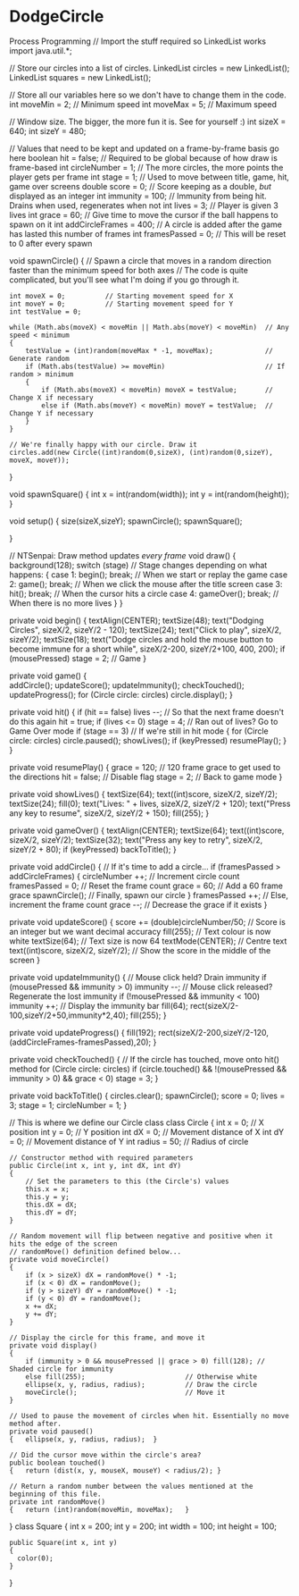 DodgeCircle
===========

Process Programming
// Import the stuff required so LinkedList works
import java.util.*;

// Store our circles into a list of circles.
LinkedList<Circle> circles = new LinkedList<Circle>();
LinkedList<Square> squares = new LinkedList<Square>();


// Store all our variables here so we don't have to change them in the code.
int moveMin = 2;            // Minimum speed
int moveMax = 5;            // Maximum speed

// Window size. The bigger, the more fun it is. See for yourself :)
int sizeX = 640;
int sizeY = 480;

// Values that need to be kept and updated on a frame-by-frame basis go here
boolean hit = false;        // Required to be global because of how draw is frame-based
int circleNumber = 1;       // The more circles, the more points the player gets per frame
int stage = 1;              // Used to move between title, game, hit, game over screens
double score = 0;           // Score keeping as a double, *but* displayed as an integer
int immunity = 100;         // Immunity from being hit. Drains when used, regenerates when not
int lives = 3;              // Player is given 3 lives
int grace = 60;             // Give time to move the cursor if the ball happens to spawn on it
int addCircleFrames = 400;  // A circle is added after the game has lasted this number of frames
int framesPassed = 0;       // This will be reset to 0 after every spawn

void spawnCircle()
{
    // Spawn a circle that moves in a random direction faster than the minimum speed for both axes
    // The code is quite complicated, but you'll see what I'm doing if you go through it.

    int moveX = 0;          // Starting movement speed for X
    int moveY = 0;          // Starting movement speed for Y
    int testValue = 0;

    while (Math.abs(moveX) < moveMin || Math.abs(moveY) < moveMin)  // Any speed < minimum
    {
        testValue = (int)random(moveMax * -1, moveMax);             // Generate random
        if (Math.abs(testValue) >= moveMin)                         // If random > minimum
        {
            if (Math.abs(moveX) < moveMin) moveX = testValue;       // Change X if necessary
            else if (Math.abs(moveY) < moveMin) moveY = testValue;  // Change Y if necessary
        }
    }

    // We're finally happy with our circle. Draw it
    circles.add(new Circle((int)random(0,sizeX), (int)random(0,sizeY), moveX, moveY));
}

void spawnSquare()
{
   int x = int(random(width));
   int y = int(random(height));
}

void setup()
{
    size(sizeX,sizeY);
    spawnCircle();
    spawnSquare();
  
}

// NTSenpai: Draw method updates *every frame*
void draw()
{
    background(128);
    switch (stage)                  // Stage changes depending on what happens:
    {
        case 1: begin(); break;     // When we start or replay the game
        case 2: game(); break;      // When we click the mouse after the title screen
        case 3: hit(); break;       // When the cursor hits a circle
        case 4: gameOver(); break;  // When there is no more lives
    }
}

private void begin()
{
  textAlign(CENTER);
  textSize(48);
  text("Dodging Circles", sizeX/2, sizeY/2 - 120);
  textSize(24);
  text("Click to play", sizeX/2, sizeY/2);
  textSize(18);
  text("Dodge circles and hold the mouse button to become immune for a short while", sizeX/2-200, sizeY/2+100, 400, 200);
  if (mousePressed)
    stage = 2; // Game
}

private void game()
{  
    addCircle();
    updateScore();
    updateImmunity();
    checkTouched(); 
    updateProgress();
    for (Circle circle: circles) circle.display();
}

private void hit()
{
    if (hit == false) lives --;             // So that the next frame doesn't do this again
    hit = true;
    if (lives <= 0) stage = 4;              // Ran out of lives? Go to Game Over mode
    if (stage == 3)                         // If we're still in hit mode
    {
        for (Circle circle: circles) circle.paused();
        showLives();
        if (keyPressed) resumePlay();
    }
}

private void resumePlay()
{
    grace = 120;    // 120 frame grace to get used to the directions
    hit = false;   // Disable flag
    stage = 2;      // Back to game mode
}

private void showLives()
{
    textSize(64);
    text((int)score, sizeX/2, sizeY/2);
    textSize(24);
    fill(0);
    text("Lives: " + lives, sizeX/2, sizeY/2 + 120);
    text("Press any key to resume", sizeX/2, sizeY/2 + 150);
    fill(255);
}

private void gameOver()
{
    textAlign(CENTER);
    textSize(64);
    text((int)score, sizeX/2, sizeY/2);
    textSize(32);
    text("Press any key to retry", sizeX/2, sizeY/2 + 80);
    if (keyPressed) backToTitle();
}

private void addCircle()
{
    // If it's time to add a circle...
    if (framesPassed > addCircleFrames)
    {
        circleNumber ++;      // Increment circle count
        framesPassed = 0;     // Reset the frame count
        grace = 60;           // Add a 60 frame grace
        spawnCircle();        // Finally, spawn our circle
    }
    framesPassed ++;        // Else, increment the frame count
    grace --;               // Decrease the grace if it exists
}

private void updateScore()
{
    score += (double)circleNumber/50;   // Score is an integer but we want decimal accuracy
    fill(255);                          // Text colour is now white
    textSize(64);                       // Text size is now 64
    textMode(CENTER);                   // Centre text
    text((int)score, sizeX/2, sizeY/2); // Show the score in the middle of the screen
}

private void updateImmunity()
{
    // Mouse click held? Drain immunity
    if (mousePressed && immunity > 0)
        immunity --;
    // Mouse click released? Regenerate the lost immunity
    if (!mousePressed && immunity < 100)
        immunity ++;
    // Display the immunity bar
    fill(64);
    rect(sizeX/2-100,sizeY/2+50,immunity*2,40);
    fill(255);
}

private void updateProgress()
{
    fill(192);
    rect(sizeX/2-200,sizeY/2-120,(addCircleFrames-framesPassed),20);
}

private void checkTouched()
{
    // If the circle has touched, move onto hit() method
    for (Circle circle: circles)
        if (circle.touched() && !(mousePressed && immunity > 0) && grace < 0) stage = 3;
}

private void backToTitle()
{
    circles.clear();
    spawnCircle();
    score = 0;
    lives = 3;
    stage = 1;
    circleNumber = 1;
}

// This is where we define our Circle class
class Circle
{
    int x = 0;                // X position
    int y = 0;                // Y position
    int dX = 0;               // Movement distance of X
    int dY = 0;               // Movement distance of Y
    int radius = 50;          // Radius of circle
    
    // Constructor method with required parameters
    public Circle(int x, int y, int dX, int dY)
    {
        // Set the parameters to this (the Circle's) values
        this.x = x;
        this.y = y;
        this.dX = dX;
        this.dY = dY;
    }
    
    // Random movement will flip between negative and positive when it hits the edge of the screen
    // randomMove() definition defined below...
    private void moveCircle()
    {
        if (x > sizeX) dX = randomMove() * -1;
        if (x < 0) dX = randomMove();
        if (y > sizeY) dY = randomMove() * -1;
        if (y < 0) dY = randomMove();
        x += dX;
        y += dY;
    }
    
    // Display the circle for this frame, and move it
    private void display()
    {
        if (immunity > 0 && mousePressed || grace > 0) fill(128); // Shaded circle for immunity
        else fill(255);                         // Otherwise white
        ellipse(x, y, radius, radius);          // Draw the circle
        moveCircle();                           // Move it
    }
    
    // Used to pause the movement of circles when hit. Essentially no move method after.
    private void paused()
    {   ellipse(x, y, radius, radius);  }
    
    // Did the cursor move within the circle's area?
    public boolean touched()
    {   return (dist(x, y, mouseX, mouseY) < radius/2); }
    
    // Return a random number between the values mentioned at the beginning of this file.
    private int randomMove()
    {   return (int)random(moveMin, moveMax);   }
}
class Square
{
  int x = 200;
  int y = 200;
  int width = 100;
  int height = 100; 

    public Square(int x, int y)
    {
      color(0);
    }
}
